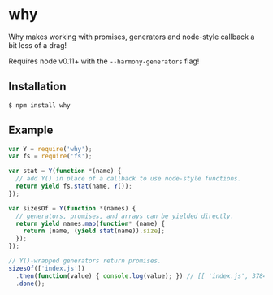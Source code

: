 # why

Why makes working with promises, generators and node-style callback a bit less of a drag!

Requires node v0.11+ with the `--harmony-generators` flag!

## Installation

```
$ npm install why
```

## Example

```js
var Y = require('why');
var fs = require('fs');

var stat = Y(function *(name) {
  // add Y() in place of a callback to use node-style functions.
  return yield fs.stat(name, Y());
});

var sizesOf = Y(function *(names) {
  // generators, promises, and arrays can be yielded directly.
  return yield names.map(function* (name) {
    return [name, (yield stat(name)).size];
  });
});

// Y()-wrapped generators return promises.
sizesOf(['index.js'])
  .then(function(value) { console.log(value); }) // [[ 'index.js', 3784 ]]
  .done();
```

